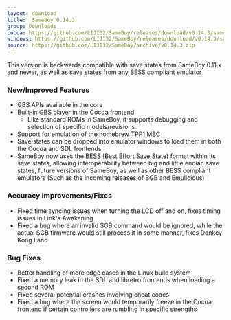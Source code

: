 ```yaml
---
layout: download
title:  SameBoy 0.14.3
group: Downloads
cocoa: https://github.com/LIJI32/SameBoy/releases/download/v0.14.3/sameboy_cocoa_v0.14.3.zip
windows: https://github.com/LIJI32/SameBoy/releases/download/v0.14.3/sameboy_winsdl_v0.14.3.zip
source: https://github.com/LIJI32/SameBoy/archive/v0.14.3.zip
---
```

This version is backwards compatible with save states from SameBoy 0.11.x and newer, as well as save states from any BESS compliant emulator

### New/Improved Features
* GBS APIs available in the core
* Built-in GBS player in the Cocoa frontend
    * Like standard ROMs in SameBoy, it supports debugging and selection of specific models/revisions
* Support for emulation of the homebrew TPP1 MBC
* Save states can be dropped into emulator windows to load them in both the Cocoa and SDL frontends
* SameBoy now uses the [BESS (Best Effort Save State)](https://github.com/LIJI32/SameBoy/blob/master/BESS.md) format within its save states, allowing interoperability between big and little endian save states, future versions of SameBoy, as well as other BESS compliant emulators (Such as the incoming releases of BGB and Emulicious)

### Accuracy Improvements/Fixes
* Fixed time syncing issues when turning the LCD off and on, fixes timing issues in Link's Awakening
* Fixed a bug where an invalid SGB command would be ignored, while the actual SGB firmware would still process it in some manner, fixes Donkey Kong Land

### Bug Fixes
* Better handling of more edge cases in the Linux build system
* Fixed a memory leak in the SDL and libretro frontends when loading a second ROM
* Fixed several potential crashes involving cheat codes
* Fixed a bug where the screen would temporarily freeze in the Cocoa frontend if certain controllers are rumbling in specific strengths